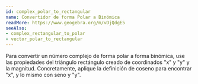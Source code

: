 ```yaml
---
id: complex_polar_to_rectangular
name: Convertidor de forma Polar a Binómica
readMore: https://www.geogebra.org/m/vDjQdgE5
seeAlso: 
- complex_rectangular_to_polar
- vector_polar_to_rectangular
---
```


Para convertir un número complejo de forma polar a forma binómica, use las propiedades del triángulo rectángulo creado de coordinados "x" y "y" y la magnitud. Concretamente, aplique la definición de coseno para encontrar "x", y lo mismo con seno y "y".